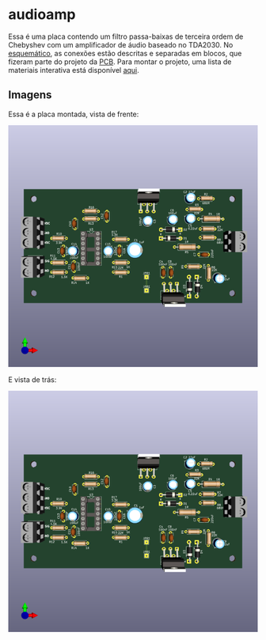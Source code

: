 # audioamp

Essa é uma placa contendo um filtro passa-baixas de terceira ordem de Chebyshev com um amplificador de áudio baseado no TDA2030. No [esquemático](./Esquematico.pdf), as conexões estão descritas e separadas em blocos, que fizeram parte do projeto da [PCB](./PCB.pdf). Para montar o projeto, uma lista de materiais interativa está disponível [aqui](https://cardosorapha.github.io/audioamp/).

## Imagens

Essa é a placa montada, vista de frente:

<img src="/imagens/frente.png" alt="Frente"/>

E vista de trás:

<img src="/imagens/frente.png" alt="Trás"/>
